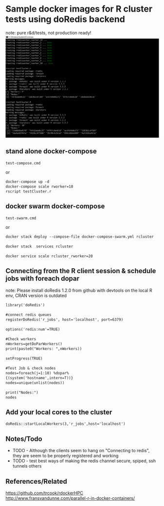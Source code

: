 # Sample docker images for R cluster tests using doRedis backend

note: pure r&d/tests, not production ready!
![](images/2017-07-28-04-23-41.png)

## stand alone docker-compose
~~~~
test-compose.cmd
~~~~
or
~~~~~
docker-compose up -d 
docker-compose scale rworker=10
rscript testCluster.r
~~~~~~

## docker swarm  docker-compose
~~~~
test-swarm.cmd
~~~~
or
~~~~~
docker stack deploy --compose-file docker-compose-swarm.yml rcluster

docker stack  services rcluster

docker service scale rcluster_rworker=20
~~~~~~

## Connecting from the R client session & schedule jobs with foreach dopar

note: Please install doRedis 1.2.0 from github with devtools on the local R env, CRAN version is outdated

~~~~
library('doRedis')

#connect redis queues
registerDoRedis('r_jobs', host='localhost', port=6379)

options('redis:num'=TRUE)

#Check workers
nWorkers=getDoParWorkers()
print(paste0("Workers: ",nWorkers))

setProgress(TRUE)

#Test Job & check nodes
nodes=foreach(j=1:10) %dopar%
{(system('hostname',intern=T))}
nodes=unique(unlist(nodes))

print("Nodes:")
nodes
~~~~

## Add your local cores to the cluster

~~~~
doRedis::startLocalWorkers(3,'r_jobs',host='localhost')

~~~~

## Notes/Todo

- TODO - Although the clients seem to hang on "Connecting to redis", they are seem to be properly registered and working
- TODO - test best ways of making the redis channel secure, spiped, ssh tunnels others

## References/Related
https://github.com/trcook/rdockerHPC
http://www.fransvandunne.com/parallel-r-in-docker-containers/
